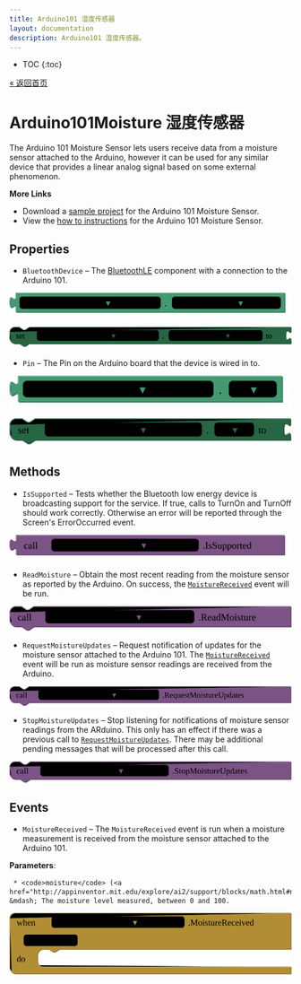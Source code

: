 ```yaml
---
title: Arduino101 湿度传感器
layout: documentation
description: Arduino101 湿度传感器。
---
```


* TOC
{:toc}

[&laquo; 返回首页](Arduino101Intro.html)

# Arduino101Moisture 湿度传感器

The Arduino 101 Moisture Sensor lets users receive data from a moisture sensor attached to the Arduino, however it can be used for any similar device that provides a linear analog signal based on some external phenomenon.<br>

<strong>More Links</strong><ul><li>Download a <a href='http://iot.appinventor.mit.edu/assets/samples/Arduino101MoistureSensor.aia' target='_blank'>sample project</a> for the Arduino 101 Moisture Sensor.</li><li>View the <a href='http://iot.appinventor.mit.edu/assets/howtos/MIT_App_Inventor_IoT_Moisture_Sensor.pdf' target='_blank'>how to instructions</a> for the Arduino 101 Moisture Sensor.</li></ul>

## Properties

+ <a name="BluetoothDevice"></a>`BluetoothDevice` – The <a href='http://iot.appinventor.mit.edu/#/bluetoothle/bluetoothleintro'>BluetoothLE</a> component with a connection to the Arduino 101.


![get Arduino101Moisture1 BluetoothDevice ](blocks/Arduino101Moisture.BluetoothDevice_getter.svg)


![set Arduino101Moisture1 BluetoothDevice  to](blocks/Arduino101Moisture.BluetoothDevice_setter.svg)

+ <a name="Pin"></a>`Pin` – The Pin on the Arduino board that the device is wired in to.


![get Arduino101Moisture1 Pin ](blocks/Arduino101Moisture.Pin_getter.svg)


![set Arduino101Moisture1 Pin  to](blocks/Arduino101Moisture.Pin_setter.svg)

## Methods

+ <a name="IsSupported"></a>`IsSupported` – Tests whether the Bluetooth low energy device is broadcasting support for the service. If true,
 calls to TurnOn and TurnOff should work correctly. Otherwise an error will be reported through
 the Screen's ErrorOccurred event.

![call Arduino101Moisture1 IsSupported](blocks/Arduino101Moisture.IsSupported.svg)

+ <a name="ReadMoisture"></a>`ReadMoisture` – Obtain the most recent reading from the moisture sensor as reported by the Arduino. On success,
 the <a href="#MoistureReceived"><code>MoistureReceived</code></a> event will be run.

![call Arduino101Moisture1 ReadMoisture](blocks/Arduino101Moisture.ReadMoisture.svg)

+ <a name="RequestMoistureUpdates"></a>`RequestMoistureUpdates` – Request notification of updates for the moisture sensor attached to the Arduino 101. The <a
 href="#MoistureReceived"><code>MoistureReceived</code></a> event will be run as moisture
 sensor readings are received from the Arduino.

![call Arduino101Moisture1 RequestMoistureUpdates](blocks/Arduino101Moisture.RequestMoistureUpdates.svg)

+ <a name="StopMoistureUpdates"></a>`StopMoistureUpdates` – Stop listening for notifications of moisture sensor readings from the ARduino. This only has
 an effect if there was a previous call to <a
 href="#RequestMoistureUpdates"><code>RequestMoistureUpdates</code></a>. There may be
 additional pending messages that will be processed after this call.

![call Arduino101Moisture1 StopMoistureUpdates](blocks/Arduino101Moisture.StopMoistureUpdates.svg)

## Events

+ <a name="MoistureReceived"></a>`MoistureReceived` – The <code>MoistureReceived</code> event is run when a moisture measurement is received from
 the moisture sensor attached to the Arduino 101.

 __Parameters__:

     * <code>moisture</code> (<a href="http://appinventor.mit.edu/explore/ai2/support/blocks/math.html#number">_number_</a>) &mdash; The moisture level measured, between 0 and 100.

![when Arduino101Moisture1 MoistureReceived moisture do](blocks/Arduino101Moisture.MoistureReceived.svg)


